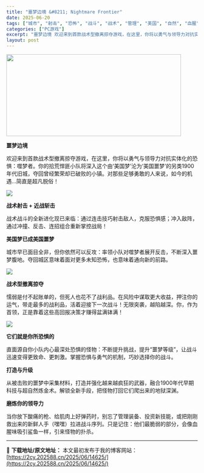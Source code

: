 ```yaml
---
title: "噩梦边境 &#8211; Nightmare Frontier"
date: 2025-06-20
tags: ["城市", "射击", "恐怖", "战斗", "战术", "管理", "美国", "自然", "血腥"]
categories: ["PC游戏"]
excerpt: "噩梦边境 欢迎来到首款战术型撤离掠夺游戏，在这里，你将以勇气与领导力对抗实体化的恐惧：噬梦者。你的拾荒悍匪小队将深入这个由‘美国梦’沦为‘美国噩梦’的另类1900年代旧城，夺回曾经繁荣却已破败的小镇。对那些足够勇敢的人来说，如今的机遇…简直是超凡脱俗！ 战术射击 + 近战斩击 战术战斗的全新进化现已&hellip;"
layout: post
---
```


<img class="aligncenter size-full wp-image-14626" src="https://2cy.202588.cn/wp-content/uploads/2025/06/2025062003512357.jpg" alt="" width="460" height="215" />
<p class="bb_paragraph"><strong>噩梦边境</strong></p>
<p class="bb_paragraph">欢迎来到首款战术型撤离掠夺游戏，在这里，你将以勇气与领导力对抗实体化的恐惧：噬梦者。你的拾荒悍匪小队将深入这个由‘美国梦’沦为‘美国噩梦’的另类1900年代旧城，夺回曾经繁荣却已破败的小镇。对那些足够勇敢的人来说，如今的机遇…简直是超凡脱俗！</p>

<div class="bb_wide_img_ctn"><img class="bb_img" src="https://shared.fastly.steamstatic.com/store_item_assets/steam/apps/3310950/extras/1.gif?t=1750256402" /></div>
<p class="bb_paragraph"><strong>战术射击 + 近战斩击</strong></p>
<p class="bb_paragraph">战术战斗的全新进化现已来临：通过连击技巧射击敌人，克服恐惧感；冲入敌阵，通过冲撞、反击、连招组合重新掌控战局！</p>
<p class="bb_paragraph"><strong>美国梦已成美国噩梦</strong></p>
<p class="bb_paragraph">城市早已面目全非，但你依然可以反攻：率领小队对噬梦者展开反击，不断深入噩梦腹地。夺回城区意味着面对更多未知恐怖，也意味着通向新的前路。</p>

<div class="bb_wide_img_ctn"><img class="bb_img" src="https://shared.fastly.steamstatic.com/store_item_assets/steam/apps/3310950/extras/2.gif?t=1750256402" /></div>
<p class="bb_paragraph"><strong>战术型撤离掠夺</strong></p>
<p class="bb_paragraph">懦弱是付不起账单的，但死人也花不了战利品。在风险中谋取更大收益，押注你的运气，带走最多的战利品，活着迎接下一次战斗！无限突袭，越陷越深。你，作为首领，正是靠着这些高回报决策才赚得盆满钵满！</p>

<div class="bb_wide_img_ctn"><img class="bb_img" src="https://shared.fastly.steamstatic.com/store_item_assets/steam/apps/3310950/extras/3.gif?t=1750256402" /></div>
<p class="bb_paragraph"><strong>它们就是你所恐惧的</strong></p>
<p class="bb_paragraph">直面源自你小队内心最深处恐惧的怪物：不断提升挑战，提升“噩梦等级”，让战斗迅速变得更致命、更刺激。掌握恐惧与勇气的机制，巧妙选择你的战斗。</p>
<p class="bb_paragraph"><strong>打造与升级</strong></p>
<p class="bb_paragraph">从被击败的噩梦中采集材料，打造并强化越来越疯狂的武器，融合1900年代早期科技与超自然炼金术。解锁全新手段，把怪物打回它们爬出来的地狱深渊。</p>
<p class="bb_paragraph"><strong>磨炼你的领导力</strong></p>
<p class="bb_paragraph">当你放下酸痛的枪、给肌肉上好弹药时，别忘了管理装备、投资新技能，或把刚刚救出来的新鲜人手（嘿嘿）拉进战斗序列。只是记住：他们最脆弱的部分，会像血腥味吸引鲨鱼一样，引来怪物的扑杀。</p>

---
📖 **下载地址/原文地址：** 本文最初发布于我的博客网站：[https://2cy.202588.cn/2025/06/14625/](https://2cy.202588.cn/2025/06/14625/)
